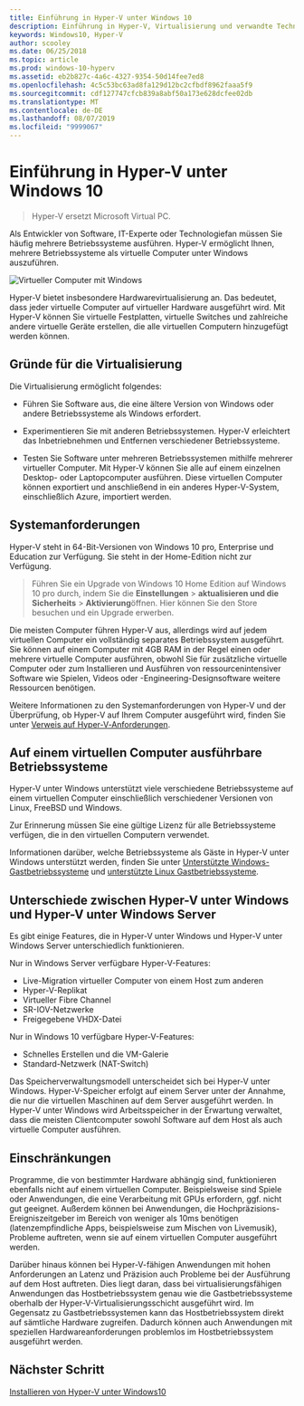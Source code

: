 ```yaml
---
title: Einführung in Hyper-V unter Windows 10
description: Einführung in Hyper-V, Virtualisierung und verwandte Technologien.
keywords: Windows10, Hyper-V
author: scooley
ms.date: 06/25/2018
ms.topic: article
ms.prod: windows-10-hyperv
ms.assetid: eb2b827c-4a6c-4327-9354-50d14fee7ed8
ms.openlocfilehash: 4c5c53bc63ad8fa129d12bc2cfbdf8962faaa5f9
ms.sourcegitcommit: cdf127747cfcb839a8abf50a173e628dcfee02db
ms.translationtype: MT
ms.contentlocale: de-DE
ms.lasthandoff: 08/07/2019
ms.locfileid: "9999067"
---
```

# <a name="introduction-to-hyper-v-on-windows-10"></a>Einführung in Hyper-V unter Windows 10

> Hyper-V ersetzt Microsoft Virtual PC.

Als Entwickler von Software, IT-Experte oder Technologiefan müssen Sie häufig mehrere Betriebssysteme ausführen. Hyper-V ermöglicht Ihnen, mehrere Betriebssysteme als virtuelle Computer unter Windows auszuführen.

![Virtueller Computer mit Windows](media/HyperVNesting.png)

Hyper-V bietet insbesondere Hardwarevirtualisierung an.  Das bedeutet, dass jeder virtuelle Computer auf virtueller Hardware ausgeführt wird.  Mit Hyper-V können Sie virtuelle Festplatten, virtuelle Switches und zahlreiche andere virtuelle Geräte erstellen, die alle virtuellen Computern hinzugefügt werden können.

## <a name="reasons-to-use-virtualization"></a>Gründe für die Virtualisierung

Die Virtualisierung ermöglicht folgendes:

* Führen Sie Software aus, die eine ältere Version von Windows oder andere Betriebssysteme als Windows erfordert.

* Experimentieren Sie mit anderen Betriebssystemen. Hyper-V erleichtert das Inbetriebnehmen und Entfernen verschiedener Betriebssysteme.

* Testen Sie Software unter mehreren Betriebssystemen mithilfe mehrerer virtueller Computer. Mit Hyper-V können Sie alle auf einem einzelnen Desktop- oder Laptopcomputer ausführen. Diese virtuellen Computer können exportiert und anschließend in ein anderes Hyper-V-System, einschließlich Azure, importiert werden.

## <a name="system-requirements"></a>Systemanforderungen

Hyper-V steht in 64-Bit-Versionen von Windows 10 pro, Enterprise und Education zur Verfügung. Sie steht in der Home-Edition nicht zur Verfügung.

> Führen Sie ein Upgrade von Windows 10 Home Edition auf Windows 10 pro durch, indem Sie die **Einstellungen** > **aktualisieren und die Sicherheits** > **Aktivierung**öffnen. Hier können Sie den Store besuchen und ein Upgrade erwerben.

Die meisten Computer führen Hyper-V aus, allerdings wird auf jedem virtuellen Computer ein vollständig separates Betriebssystem ausgeführt.  Sie können auf einem Computer mit 4GB RAM in der Regel einen oder mehrere virtuelle Computer ausführen, obwohl Sie für zusätzliche virtuelle Computer oder zum Installieren und Ausführen von ressourcenintensiver Software wie Spielen, Videos oder -Engineering-Designsoftware weitere Ressourcen benötigen.

Weitere Informationen zu den Systemanforderungen von Hyper-V und der Überprüfung, ob Hyper-V auf Ihrem Computer ausgeführt wird, finden Sie unter [Verweis auf Hyper-V‑Anforderungen](../reference/hyper-v-requirements.md).

## <a name="operating-systems-you-can-run-in-a-virtual-machine"></a>Auf einem virtuellen Computer ausführbare Betriebssysteme

Hyper-V unter Windows unterstützt viele verschiedene Betriebssysteme auf einem virtuellen Computer einschließlich verschiedener Versionen von Linux, FreeBSD und Windows.

Zur Erinnerung müssen Sie eine gültige Lizenz für alle Betriebssysteme verfügen, die in den virtuellen Computern verwendet.

Informationen darüber, welche Betriebssysteme als Gäste in Hyper-V unter Windows unterstützt werden, finden Sie unter [Unterstützte Windows-Gastbetriebssysteme](supported-guest-os.md) und [unterstützte Linux Gastbetriebssysteme](https://docs.microsoft.com/windows-server/virtualization/hyper-v/Supported-Linux-and-FreeBSD-virtual-machines-for-Hyper-V-on-Windows).

## <a name="differences-between-hyper-v-on-windows-and-hyper-v-on-windows-server"></a>Unterschiede zwischen Hyper-V unter Windows und Hyper-V unter Windows Server

Es gibt einige Features, die in Hyper-V unter Windows und Hyper-V unter Windows Server unterschiedlich funktionieren.

Nur in Windows Server verfügbare Hyper-V-Features:

* Live-Migration virtueller Computer von einem Host zum anderen
* Hyper-V-Replikat
* Virtueller Fibre Channel
* SR-IOV-Netzwerke
* Freigegebene VHDX-Datei

Nur in Windows 10 verfügbare Hyper-V-Features:

* Schnelles Erstellen und die VM-Galerie
* Standard-Netzwerk (NAT-Switch)

Das Speicherverwaltungsmodell unterscheidet sich bei Hyper-V unter Windows. Hyper-V-Speicher erfolgt auf einem Server unter der Annahme, die nur die virtuellen Maschinen auf dem Server ausgeführt werden. In Hyper-V unter Windows wird Arbeitsspeicher in der Erwartung verwaltet, dass die meisten Clientcomputer sowohl Software auf dem Host als auch virtuelle Computer ausführen.

## <a name="limitations"></a>Einschränkungen

Programme, die von bestimmter Hardware abhängig sind, funktionieren ebenfalls nicht auf einem virtuellen Computer. Beispielsweise sind Spiele oder Anwendungen, die eine Verarbeitung mit GPUs erfordern, ggf. nicht gut geeignet. Außerdem können bei Anwendungen, die Hochpräzisions-Ereigniszeitgeber im Bereich von weniger als 10ms benötigen (latenzempfindliche Apps, beispielsweise zum Mischen von Livemusik), Probleme auftreten, wenn sie auf einem virtuellen Computer ausgeführt werden.

Darüber hinaus können bei Hyper-V-fähigen Anwendungen mit hohen Anforderungen an Latenz und Präzision auch Probleme bei der Ausführung auf dem Host auftreten.  Dies liegt daran, dass bei virtualisierungsfähigen Anwendungen das Hostbetriebssystem genau wie die Gastbetriebssysteme oberhalb der Hyper-V-Virtualisierungsschicht ausgeführt wird. Im Gegensatz zu Gastbetriebssystemen kann das Hostbetriebssystem direkt auf sämtliche Hardware zugreifen. Dadurch können auch Anwendungen mit speziellen Hardwareanforderungen problemlos im Hostbetriebssystem ausgeführt werden.

## <a name="next-step"></a>Nächster Schritt

[Installieren von Hyper-V unter Windows10](../quick-start/enable-hyper-v.md)
